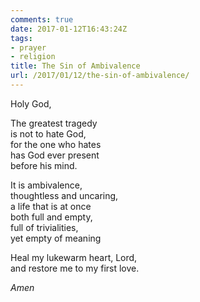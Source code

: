 ```yaml
---
comments: true
date: 2017-01-12T16:43:24Z
tags:
- prayer
- religion
title: The Sin of Ambivalence
url: /2017/01/12/the-sin-of-ambivalence/
---
```


Holy God,

The greatest tragedy  
is not to hate God,  
for the one who hates  
has God ever present  
before his mind.

It is ambivalence,  
thoughtless and uncaring,  
a life that is at once  
both full and empty,  
full of trivialities,  
yet empty of meaning

Heal my lukewarm heart, Lord,  
and restore me to my first love.

*Amen*
